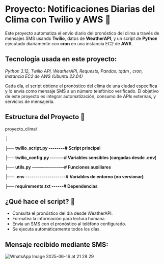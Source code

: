# Proyecto: Notificaciones Diarias del Clima con Twilio y AWS 📡

Este proyecto automatiza el envío diario del pronóstico del clima a través de mensajes SMS usando **Twilio**, datos de **WeatherAPI**, y un script de **Python** ejecutado diariamente con **cron** en una instancia EC2 de **AWS**.
## Tecnología usada en este proyecto: 
_Python 3.12, Twilio API, WeatherAPI, Requests, Pandas, tqdm , cron, Instancia EC2 de AWS (Ubuntu 22.04)_

Cada día, el script obtiene el pronóstico del clima de una ciudad específica y lo envía como mensaje SMS a un número telefónico verificado. El objetivo de este proyecto es integrar automatización, consumo de APIs externas, y servicios de mensajería.

## Estructura del Proyecto 🧩
proyecto_clima/

│

**├── twilio_script.py --------# Script principal**

**├── twilio_config.py -------# Variables sensibles (cargadas desde .env)**

**├── utils.py ----------------# Funciones auxiliares**

**├── .env --------------------# Variables de entorno (no versionar)**

**├── requirements.txt ------# Dependencias**

## ¿Qué hace el script? 🧪

- Consulta el pronóstico del día desde WeatherAPI.
- Formatea la información para lectura humana.
- Envía un SMS con el pronóstico al teléfono configurado.
- Se ejecuta automáticamente todos los días.

## Mensaje recibido mediante SMS:

![WhatsApp Image 2025-06-16 at 21 28 29](https://github.com/user-attachments/assets/0c69a8f3-9675-4ad0-9406-5bf4bee60175)
